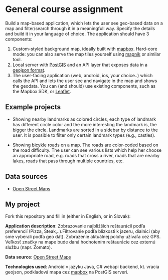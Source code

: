 # General course assignment

Build a map-based application, which lets the user see geo-based data on a map and filter/search through it in a meaningfull way. Specify the details and build it in your language of choice. The application should have 3 components:

1. Custom-styled background map, ideally built with [mapbox](http://mapbox.com). Hard-core mode: you can also serve the map tiles yourself using [mapnik](http://mapnik.org/) or similar tool.
2. Local server with [PostGIS](http://postgis.net/) and an API layer that exposes data in a [geojson format](http://geojson.org/).
3. The user-facing application (web, android, ios, your choice..) which calls the API and lets the user see and navigate in the map and shows the geodata. You can (and should) use existing components, such as the Mapbox SDK, or [Leaflet](http://leafletjs.com/).

## Example projects

- Showing nearby landmarks as colored circles, each type of landmark has different circle color and the more interesting the landmark is, the bigger the circle. Landmarks are sorted in a sidebar by distance to the user. It is possible to filter only certain landmark types (e.g., castles).

- Showing bicykle roads on a map. The roads are color-coded based on the road difficulty. The user can see various lists which help her choose an appropriate road, e.g. roads that cross a river, roads that are nearby lakes, roads that pass through multiple countries, etc.

## Data sources

- [Open Street Maps](https://www.openstreetmap.org/)

## My project

Fork this repository and fill in (either in English, or in Slovak):

**Application description**: Zobrazovanie najbližších reštaurácií podľa preferencií (Pizza, Steak,..).Filtrovanie podľa blízkosti k jazeru, dialnici (aby sme vyberali podľa geo dát). Zobrazenie aktuálnej polohy užívaľa cez GPS. Veľkosť značky na mape bude daná hodnotením reštaurácie cez externú službu (napr. Zomato).

**Data source**: [Open Street Maps](https://www.openstreetmap.org/export#map=14/48.1479/17.1318)

**Technologies used**: Android v jazyku Java, C# webapi backend, kt. vracia geojson, podkladová mapa cez [mapbox](http://mapbox.com) na PostGIS serveri.
